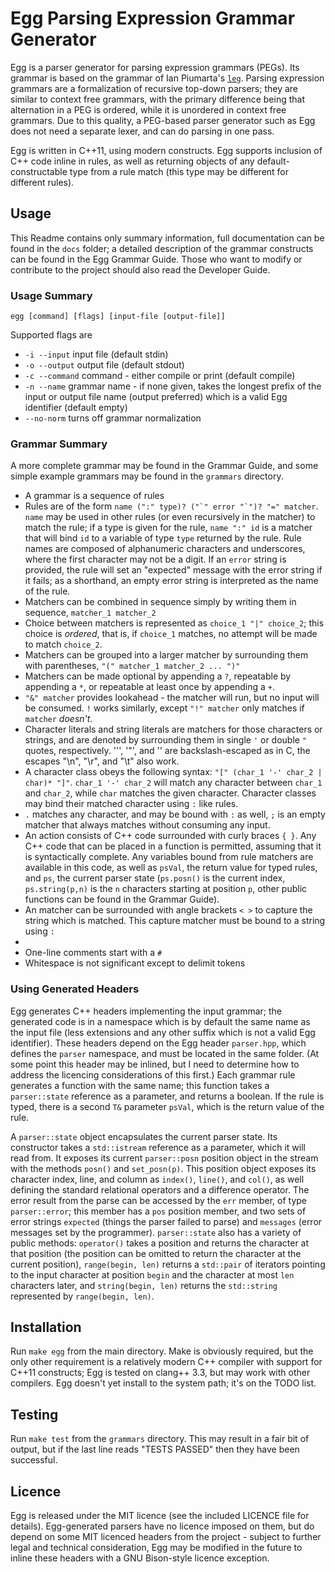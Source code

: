 # Egg Parsing Expression Grammar Generator #

Egg is a parser generator for parsing expression grammars (PEGs). 
Its grammar is based on the grammar of Ian Piumarta's [`leg`](http://piumarta.com/software/peg/). 
Parsing expression grammars are a formalization of recursive top-down parsers; they are similar to context free grammars, with the primary difference being that alternation in a PEG is ordered, while it is unordered in context free grammars. 
Due to this quality, a PEG-based parser generator such as Egg does not need a separate lexer, and can do parsing in one pass.

Egg is written in C++11, using modern constructs. 
Egg supports inclusion of C++ code inline in rules, as well as returning objects of any default-constructable type from a rule match (this type may be different for different rules).

## Usage ##

This Readme contains only summary information, full documentation can be found in the `docs` folder; a detailed description of the grammar constructs can be found in the Egg Grammar Guide. Those who want to modify or contribute to the project should also read the Developer Guide.

### Usage Summary ###

    egg [command] [flags] [input-file [output-file]]
    
Supported flags are

- `-i --input`		input file (default stdin)
- `-o --output`		output file (default stdout)
- `-c --command`	command - either compile or print (default compile)
- `-n --name`		grammar name - if none given, takes the longest prefix of the input or output file name (output preferred) which is a valid Egg identifier (default empty)
- `--no-norm`       turns off grammar normalization

### Grammar Summary ###

A more complete grammar may be found in the Grammar Guide, and some simple example grammars may be found in the `grammars` directory. 

- A grammar is a sequence of rules
- Rules are of the form ``name (":" type)? ("`" error "`")? "=" matcher``. 
  `name` may be used in other rules (or even recursively in the matcher) to match the rule; if a type is given for the rule, `name ":" id` is a matcher that will bind `id` to a variable of type `type` returned by the rule.
  Rule names are composed of alphanumeric characters and underscores, where the first character may not be a digit.
  If an `error` string is provided, the rule will set an "expected" message with the error string if it fails; as a shorthand, an empty error string is interpreted as the name of the rule. 
- Matchers can be combined in sequence simply by writing them in sequence, `matcher_1 matcher_2`
- Choice between matchers is represented as `choice_1 "|" choice_2`; this choice is _ordered_, that is, if `choice_1` matches, no attempt will be made to match `choice_2`.
- Matchers can be grouped into a larger matcher by surrounding them with parentheses, `"(" matcher_1 matcher_2 ... ")"`
- Matchers can be made optional by appending a `?`, repeatable by appending a `*`, or repeatable at least once by appending a `+`.
- `"&" matcher` provides lookahead - the matcher will run, but no input will be consumed. 
  `!` works similarly, except `"!" matcher` only matches if `matcher` _doesn't_.
- Character literals and string literals are matchers for those characters or strings, and are denoted by surrounding them in single `'` or double `"` quotes, respectively. 
  ''', '"', and '\' are backslash-escaped as in C, the escapes "\n", "\r", and "\t" also work.
- A character class obeys the following syntax: `"[" (char_1 '-' char_2 | char)* "]"`. 
  `char_1 '-' char_2` will match any character between `char_1` and `char_2`, while `char` matches the given character. 
  Character classes may bind their matched character using `:` like rules.
- `.` matches any character, and may be bound with `:` as well, `;` is an empty matcher that always matches without consuming any input.
- An action consists of C++ code surrounded with curly braces `{ }`. 
  Any C++ code that can be placed in a function is permitted, assuming that it is syntactically complete. 
  Any variables bound from rule matchers are available in this code, as well as `psVal`, the return value for typed rules, and `ps`, the current parser state (`ps.posn()` is the current index, `ps.string(p,n)` is the `n` characters starting at position `p`, other public functions can be found in the Grammar Guide).
- An matcher can be surrounded with angle brackets `< >` to capture the string which is matched. 
  This capture matcher must be bound to a string using `:`
- 
- One-line comments start with a `#`
- Whitespace is not significant except to delimit tokens

### Using Generated Headers ###

Egg generates C++ headers implementing the input grammar; the generated code is in a namespace which is by default the same name as the input file (less extensions and any other suffix which is not a valid Egg identifier). 
These headers depend on the Egg header `parser.hpp`, which defines the `parser` namespace, and must be located in the same folder. 
(At some point this header may be inlined, but I need to determine how to address the licencing considerations of this first.) 
Each grammar rule generates a function with the same name; this function takes a `parser::state` reference as a parameter, and returns a boolean. 
If the rule is typed, there is a second `T&` parameter `psVal`, which is the return value of the rule.

A `parser::state` object encapsulates the current parser state. 
Its constructor takes a `std::istream` reference as a parameter, which it will read from. 
It exposes its current `parser::posn` position object in the stream with the methods `posn()` and `set_posn(p)`. 
This position object exposes its character index, line, and column as `index()`, `line()`, and `col()`, as well defining the standard relational operators and a difference operator. 
The error result from the parse can be accessed by the `err` member, of type `parser::error`; this member has a `pos` position member, and two sets of error strings `expected` (things the parser failed to parse) and `messages` (error messages set by the programmer). 
`parser::state` also has a variety of public methods: `operator()` takes a position and returns the character at that position (the position can be omitted to return the character at the current position), `range(begin, len)` returns a `std::pair` of iterators pointing to the input character at position `begin` and the character at most `len` characters later, and `string(begin, len)` returns the `std::string` represented by `range(begin, len)`.

## Installation ##

Run `make egg` from the main directory. 
Make is obviously required, but the only other requirement is a relatively modern C++ compiler with support for C++11 constructs; Egg is tested on clang++ 3.3, but may work with other compilers. 
Egg doesn't yet install to the system path; it's on the TODO list.

## Testing ##

Run `make test` from the `grammars` directory. 
This may result in a fair bit of output, but if the last line reads "TESTS PASSED" then they have been successful.

## Licence ##

Egg is released under the MIT licence (see the included LICENCE file for details). 
Egg-generated parsers have no licence imposed on them, but do depend on some MIT licenced headers from the project - subject to further legal and technical consideration, Egg may be modified in the future to inline these headers with a GNU Bison-style licence exception.